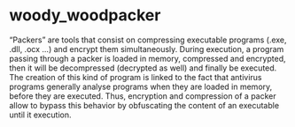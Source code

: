 # woody_woodpacker
“Packers” are tools that consist on compressing executable programs (.exe, .dll, .ocx ...) and encrypt them simultaneously. During execution, a program passing through a packer is loaded in memory, compressed and encrypted, then it will be decompressed (decrypted as well) and finally be executed. The creation of this kind of program is linked to the fact that antivirus programs generally analyse programs when they are loaded in memory, before they are executed. Thus, encryption and compression of a packer allow to bypass this behavior by obfuscating the content of an executable until it execution.

